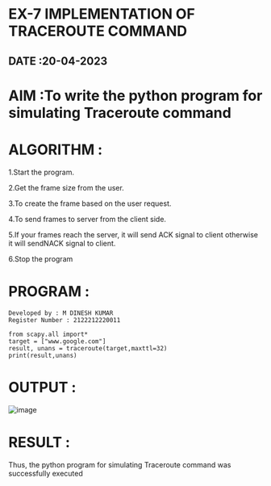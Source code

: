 # EX-7 IMPLEMENTATION OF TRACEROUTE COMMAND

## DATE :20-04-2023

# AIM :To write the python program for simulating Traceroute command

# ALGORITHM :
1.Start the program.

2.Get the frame size from the user.

3.To create the frame based on the user request.

4.To send frames to server from the client side.

5.If your frames reach the server, it will send ACK signal to client otherwise it will sendNACK signal to client.

6.Stop the program

# PROGRAM :
```
Developed by : M DINESH KUMAR
Register Number : 2122212220011
```
~~~
from scapy.all import*
target = ["www.google.com"]
result, unans = traceroute(target,maxttl=32)
print(result,unans)
~~~
# OUTPUT :
![image](https://github.com/NAGINENIROHITH/EX-7/assets/118344049/7185d977-1902-4ac1-bcf7-57138c850bea)


# RESULT :
Thus, the python program for simulating Traceroute command was successfully executed
